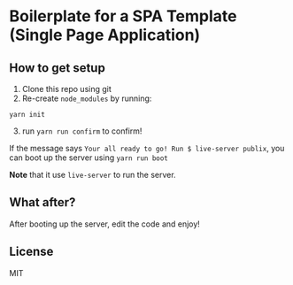# Boilerplate for a SPA Template (Single Page Application)

## How to get setup

1. Clone this repo using git
2. Re-create ```node_modules``` by running:
```shell
yarn init
```
3. run ```yarn run confirm``` to confirm!

If the message says ```Your all ready to go! Run $ live-server publix```, you can boot up the server using ```yarn run boot```

**Note** that it use ```live-server``` to run the server.

## What after?

After booting up the server, edit the code and enjoy!

## License

MIT